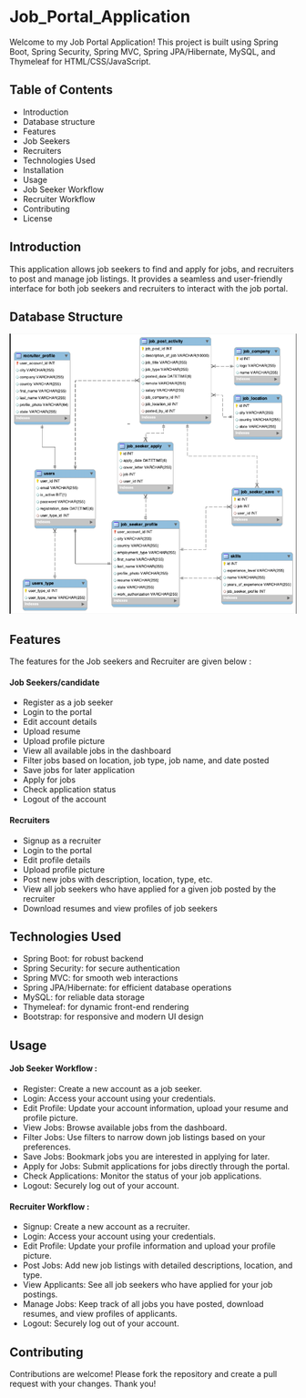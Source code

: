# Job_Portal_Application

Welcome to my Job Portal Application! This project is built using Spring Boot, Spring Security, Spring MVC, Spring JPA/Hibernate, MySQL, and Thymeleaf for HTML/CSS/JavaScript.

## Table of Contents

* Introduction
* Database structure
* Features
* Job Seekers
* Recruiters
* Technologies Used
* Installation
* Usage
* Job Seeker Workflow
* Recruiter Workflow
* Contributing
* License


## Introduction
This application allows job seekers to find and apply for jobs, and recruiters to post and manage job listings. It provides a seamless and user-friendly interface for both job seekers and recruiters to interact with the job portal.


## Database Structure

![Database Screenshot](db-images/db-pic.png)


## Features
The features for the Job seekers and Recruiter are given below :

#### Job Seekers/candidate
* Register as a job seeker
* Login to the portal
* Edit account details
* Upload resume
* Upload profile picture
* View all available jobs in the dashboard
* Filter jobs based on location, job type, job name, and date posted
* Save jobs for later application
* Apply for jobs
* Check application status
* Logout of the account


#### Recruiters
* Signup as a recruiter
* Login to the portal
* Edit profile details
* Upload profile picture
* Post new jobs with description, location, type, etc.
* View all job seekers who have applied for a given job posted by the recruiter
* Download resumes and view profiles of job seekers


## Technologies Used
* Spring Boot: for robust backend
* Spring Security: for secure authentication
* Spring MVC: for smooth web interactions
* Spring JPA/Hibernate: for efficient database operations
* MySQL: for reliable data storage
* Thymeleaf: for dynamic front-end rendering
* Bootstrap: for responsive and modern UI design


## Usage

#### Job Seeker Workflow :
* Register: Create a new account as a job seeker. 
* Login: Access your account using your credentials. 
* Edit Profile: Update your account information, upload your resume and profile picture. 
* View Jobs: Browse available jobs from the dashboard. 
* Filter Jobs: Use filters to narrow down job listings based on your preferences. 
* Save Jobs: Bookmark jobs you are interested in applying for later. 
* Apply for Jobs: Submit applications for jobs directly through the portal. 
* Check Applications: Monitor the status of your job applications. 
* Logout: Securely log out of your account.

#### Recruiter Workflow :
* Signup: Create a new account as a recruiter. 
* Login: Access your account using your credentials. 
* Edit Profile: Update your profile information and upload your profile picture. 
* Post Jobs: Add new job listings with detailed descriptions, location, and type. 
* View Applicants: See all job seekers who have applied for your job postings. 
* Manage Jobs: Keep track of all jobs you have posted, download resumes, and view profiles of applicants. 
* Logout: Securely log out of your account.

## Contributing
Contributions are welcome! Please fork the repository and create a pull request with your changes. Thank you!
